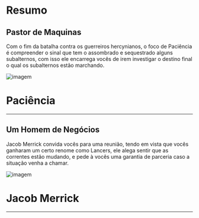# Resumo
## Pastor de Maquinas 
Com o fim da batalha contra os guerreiros hercynianos, o foco de Paciência é compreender o sinal que tem o assombrado e sequestrado alguns subalternos,
com isso ele encarrega vocês de irem investigar o destino final o qual os subalternos estão marchando. 

![imagem](/events/Images/Paciencia.png)

# Paciência
---

## Um Homem de Negócios 
 Jacob Merrick convida vocês para uma reunião, tendo em vista que vocês ganharam um certo renome como Lancers, ele alega sentir que as correntes estão mudando, e pede à vocês uma garantia de parceria caso a situação venha a chamar.

 ![imagem](/events/Images/Merrick_portrait(1).png)

 # Jacob Merrick
 ---
